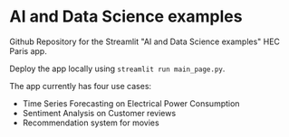 # AI and Data Science examples 
Github Repository for the Streamlit "AI and Data Science examples" HEC Paris app.

Deploy the app locally using 
`streamlit run main_page.py`. 

The app currently has four use cases:
- Time Series Forecasting on Electrical Power Consumption 
- Sentiment Analysis on Customer reviews
- Recommendation system for movies
